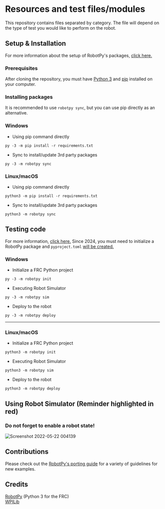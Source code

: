 # Resources and test files/modules

This repository contains files separated by category. The file will depend on the type of test you would like to perform on the robot.
## Setup & Installation
For more information about the setup of RobotPy's packages, <a href="https://robotpy.readthedocs.io/en/stable/install/index.html">click here.</a><br>
### Prerequisites
After cloning the repository, you must have <a href="https://www.python.org/downloads/">Python 3</a> and <a href="https://pypi.org/project/pip/">pip</a> installed on your computer.
### Installing packages
It is recommended to use `robotpy sync`, but you can use pip directly as an alternative.
### Windows
- Using pip command directly
```
py -3 -m pip install -r requirements.txt
```
- Sync to install/update 3rd party packages
```
py -3 -m robotpy sync
```
### Linux/macOS
- Using pip command directly
```
python3 -m pip install -r requirements.txt
```
- Sync to install/update 3rd party packages
```
python3 -m robotpy sync
```
## Testing code
For more information, <a href="https://docs.wpilib.org/en/stable/docs/zero-to-robot/step-2/python-setup.html">click here.</a> Since 2024, you must need to initialize a RobotPy package and `pyproject.toml` <a href="https://docs.wpilib.org/en/stable/docs/software/python/pyproject_toml.html">will be created.</a><br>

### Windows
- Initialize a FRC Python project
```
py -3 -m robotpy init
```
- Executing Robot Simulator
```
py -3 -m robotpy sim
```
- Deploy to the robot
```
py -3 -m robotpy deploy
```
---
### Linux/macOS
- Initialize a FRC Python project
```
python3 -m robotpy init
```
- Executing Robot Simulator
```
python3 -m robotpy sim
```
- Deploy to the robot
```
python3 -m robotpy deploy
```
## Using Robot Simulator (Reminder highlighted in red)
### Do not forget to enable a robot state!<br>
![Screenshot 2022-05-22 004139](https://user-images.githubusercontent.com/73722088/169677573-44665203-6c40-4d09-a6f8-7b2e23cbed30.png)

## Contributions
Please check out the <a href="https://github.com/robotpy/examples/blob/main/CONTRIBUTING.md">RobotPy's porting guide</a> for a variety of guidelines for new examples.

## Credits
<a href="https://robotpy.readthedocs.io/en/stable/index.html">RobotPy</a> (Python 3 for the FRC)<br><a href="https://docs.wpilib.org/en/stable/index.html">WPILib</a>
